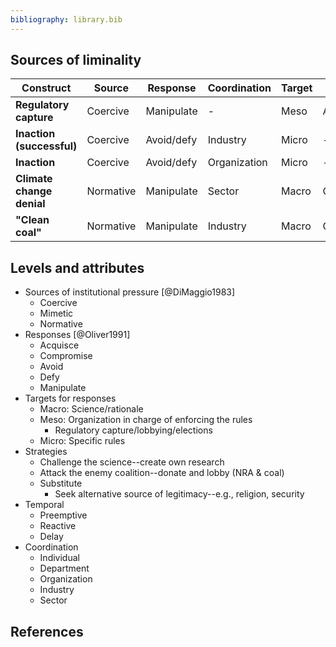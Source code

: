 ```yaml
---
bibliography: library.bib
---
```


## Sources of liminality

Construct                   | Source    | Response      | Coordination  | Target    | Strategy      | Temporal 
---                         | ---       | ---           | ---           | ---       | ---           | ---
**Regulatory capture**      | Coercive  | Manipulate    | -             | Meso      | Attack        | Preemptive
**Inaction (successful)**   | Coercive  | Avoid/defy    | Industry      | Micro     | -             | Reactive
**Inaction**                | Coercive  | Avoid/defy    | Organization  | Micro     | -             | Reactive
**Climate change denial**   | Normative | Manipulate    | Sector        | Macro     | Challenge     | Preemptive
**"Clean coal"**            | Normative | Manipulate    | Industry      | Macro     | Challenge     | Reactive

## Levels and attributes

* Sources of institutional pressure [@DiMaggio1983]
    * Coercive
    * Mimetic
    * Normative
* Responses [@Oliver1991]
    * Acquisce
    * Compromise
    * Avoid
    * Defy
    * Manipulate
* Targets for responses
    * Macro: Science/rationale
    * Meso: Organization in charge of enforcing the rules
        * Regulatory capture/lobbying/elections
    * Micro: Specific rules
* Strategies
    * Challenge the science--create own research
    * Attack the enemy coalition--donate and lobby (NRA & coal)
    * Substitute
        * Seek alternative source of legitimacy--e.g., religion, security 
* Temporal
    * Preemptive
    * Reactive
    * Delay
* Coordination
    * Individual
    * Department
    * Organization
    * Industry
    * Sector

## References
